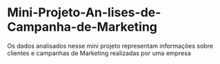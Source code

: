 # Mini-Projeto-An-lises-de-Campanha-de-Marketing
Os dados analisados nesse mini projeto representam informações sobre clientes e campanhas de Marketing realizadas por uma empresa
